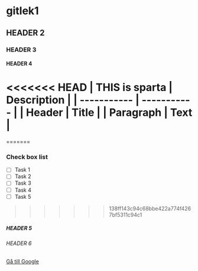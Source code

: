 # gitlek1

## HEADER 2

### HEADER 3

#### HEADER 4

<<<<<<< HEAD
| THIS is sparta | Description |
| ----------- | ----------- |
| Header      | Title       |
| Paragraph   | Text        |
=======
=======
### Check box list
- [ ] Task 1
- [ ] Task 2
- [ ] Task 3
- [ ] Task 4
- [ ] Task 5

>>>>>>> 138ff143c94c68bbe422a774f4267bf5311c94c1
##### HEADER 5

###### HEADER 6

[Gå till Google](https://www.google.com)
